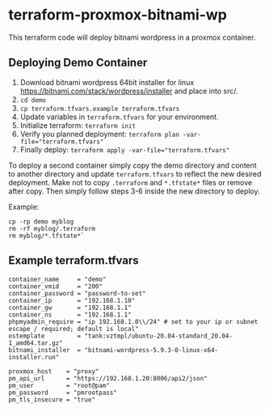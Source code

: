 # terraform-proxmox-bitnami-wp

This terraform code will deploy bitnami wordpress in a proxmox container.

## Deploying Demo Container

  1. Download bitnami wordpress 64bit installer for linux https://bitnami.com/stack/wordpress/installer and place into src/.
  2. `cd demo`
  3. `cp terraform.tfvars.example terraform.tfvars`
  4. Update variables in `terraform.tfvars` for your environment.
  5. Initialize terraform: `terraform init`
  5. Verify you planned deployment: `terraform plan -var-file="terraform.tfvars"`
  6. Finally deploy: `terraform apply -var-file="terraform.tfvars"`

To deploy a second container simply copy the demo directory and content to another directory and update `terraform.tfvars` to reflect the new desired deployment.  Make not to copy `.terraform` and `*.tfstate*` files or remove after copy.  Then simply follow steps 3-6 inside the new directory to deploy.

Example:

```
cp -rp demo myblog
rm -rf myblog/.terraform
rm myblog/*.tfstate*`
```

## Example terraform.tfvars

```
container_name     = "demo"
container_vmid     = "200"
container_password = "password-to-set"
container_ip       = "192.168.1.10"
container_gw       = "192.168.1.1"
container_ns       = "192.168.1.1"
phpmyadmin_require = "ip 192.168.1.0\\/24" # set to your ip or subnet escape / required; default is local"
ostemplate         = "tank:vztmpl/ubuntu-20.04-standard_20.04-1_amd64.tar.gz"
bitnami_installer  = "bitnami-wordpress-5.9.3-0-linux-x64-installer.run"

proxmox_host    = "proxy"
pm_api_url      = "https://192.168.1.20:8006/api2/json"
pm_user         = "root@pam"
pm_password     = "pmrootpass"
pm_tls_insecure = "true"
```

